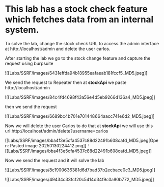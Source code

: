 # This lab has a stock check feature which fetches data from an internal system.

To solve the lab, change the stock check URL to access the admin interface at http://localhost/admin and delete the user carlos.

After starting the lab we go to the stock change feature and capture the request using burpsuite

![[Labs/SSRF/images/6431effda94b18955eafaeab181fccf5_MD5.jpeg]]

We send the request to Repeater then at **stockApi** we paste http://localhost/admin

![[Labs/SSRF/images/84c4fd4698f43a56e4d5eb9266d136a4_MD5.jpeg]]

then we send the request

![[Labs/SSRF/images/6689bc4b701e701448664aacc741e6d2_MD5.jpeg]]

Now we will delete the user Carlos to do that at **stockApi** we will use this
url:http://localhost/admin/delete?username=carlos

[[Labs/SSRF/images/bba4f3e5cfa4537c88d22491b608cafd_MD5.jpeg|Open: Pasted image 20250130224412.png]]
![[Labs/SSRF/images/bba4f3e5cfa4537c88d22491b608cafd_MD5.jpeg]]

Now we send the request and it will solve the lab

![[Labs/SSRF/images/8c1900636381d6d7bad37b2ecbace0c3_MD5.jpeg]]


![[Labs/SSRF/images/49434c33fcf20c5414d34f9c0a80b772_MD5.jpeg]]
